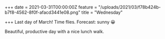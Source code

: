 +++
date = 2021-03-31T00:00:00Z
feature = "/uploads/2021/03/f78b424b-b7f8-4562-8f0f-afacd3441e08.png"
title = "Wednesday"

+++
Last day of March! Time flies. Forecast: sunny 😀

Beautiful, productive day with a nice lunch walk.